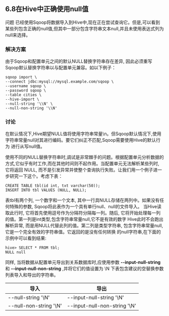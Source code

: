 <h2>6.8在Hive中正确使用null值</h2>

</h3>问题</h3>
已经使用Sqoop将数据导入到Hive中,现在正在尝试查询它。但是,可以看到某些列包含正确的null值,但其中一部分包含字符串文本null,并且未使用表达式列为 
null来选择。

<h3>解决方案</h3>
由于Sqoop和配置单元之间的默认NULL替换字符串存在差异, 因此必须重写Sqoop默认替换字符串以与配置单元兼容。如以下例子：


```
sqoop import \
--connect jdbc:mysql://mysql.example.com/sqoop \
--username sqoop \
--password sqoop \
--table cities \
--hive-import \
--null-string '\\N' \
--null-non-string '\\N'
```

<h3>讨论</h3>

在默认情况下,Hive期望NULL值将使用字符串常量\n。但Sqoop默认情况下,使用字符串常量null对其进行编码。要它们纠正不匹配,Sqoop需要使用Hive的默认行为
进行从写null值。

使用不同的NULL替换字符串时,调试是非常棘手的问题。根据配置单元分析数据的方式,它似乎有时工作,而在其他时间则不起作用。当配置单元无法解析某些列时, 
它将返回 NULL, 而不是引发异常并使整个查询执行失败。让我们用一个例子进一步研究一下这个。考虑下表：

```
CREATE TABLE tbl(id int, txt varchar(50));
INSERT INTO tbl VALUES (NULL, NULL);
```

表tbl有两个列, 一个数字和一个文本, 其中一行具NULL存储在两列中。如果没有任何特殊的参数, Sqoop将此表作为一个具有单行null、null的文件导入。
当Hive读取此行时, 它将首先使用逗号作为分隔符分隔每一列。随后, 它将开始处理每一列的值。第一列是int类型,包含字符串常量null,它不是有效的数字
Hive此时不会跑出解析异常, 而是用NULL代替此列的值。第二列是类型字符串, 包含字符串常量null,它是一个完全有效的字符串值。它返回的是没有任何转换
的null字符串,在下面的示例中可以看到结果:

```
hive> SELECT * FROM tbl;
NULL null
```

同样, 当将数据从配置单元导出到关系数据库时,应使用参数 **--input-null-string** 和 **--input-null-non-string** ,并将它们的值设置为 \N
下表包含建议的空替换参数列表导入和导出的字符串。


|      导入                 |     导出                       |
|-------------------------- | ---------------------------   |
| --null-string '\\N'       | --input-null-string '\\N'     |
| --null-non-string '\\N'   | --input-null-non-string '\\N' |